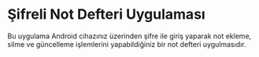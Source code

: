 # Şifreli Not Defteri Uygulaması

Bu uygulama Android cihazınız üzerinden şifre ile giriş yaparak not ekleme, silme ve güncelleme işlemlerini yapabildiğiniz bir not defteri uygulmasıdır.
